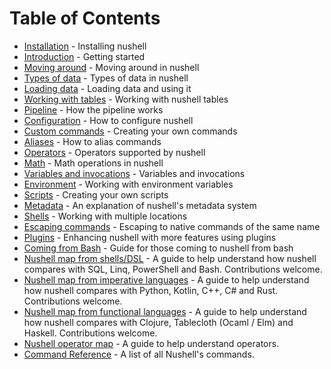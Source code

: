 # Table of Contents

* [Installation](installation.md) - Installing nushell
* [Introduction](introduction.md) - Getting started
* [Moving around](moving_around.md) - Moving around in nushell
* [Types of data](types_of_data.md) - Types of data in nushell
* [Loading data](loading_data.md) - Loading data and using it
* [Working with tables](working_with_tables.md) - Working with nushell tables
* [Pipeline](pipeline.md) - How the pipeline works
* [Configuration](configuration.md) - How to configure nushell
* [Custom commands](custom_commands.md) - Creating your own commands
* [Aliases](aliases.md) - How to alias commands
* [Operators](operators.md) - Operators supported by nushell
* [Math](math.md) - Math operations in nushell
* [Variables and invocations](variables_and_invocations.md) - Variables and invocations
* [Environment](environment.md) - Working with environment variables
* [Scripts](scripts.md) - Creating your own scripts
* [Metadata](metadata.md) - An explanation of nushell's metadata system
* [Shells](shells_in_shells.md) - Working with multiple locations
* [Escaping commands](escaping.md) - Escaping to native commands of the same name
* [Plugins](plugins.md) - Enhancing nushell with more features using plugins
* [Coming from Bash](coming_from_bash.md) - Guide for those coming to nushell from bash
* [Nushell map from shells/DSL](nushell_map.md) - A guide to help understand how nushell compares with SQL, Linq, PowerShell and Bash. Contributions welcome.
* [Nushell map from imperative languages](nushell_map_imperative.md) - A guide to help understand how nushell compares with Python, Kotlin, C++, C# and Rust. Contributions welcome.
* [Nushell map from functional languages](nushell_map_functional.md) - A guide to help understand how nushell compares with Clojure, Tablecloth (Ocaml / Elm) and Haskell. Contributions welcome.
* [Nushell operator map](nushell_operator_map.md) - A guide to help understand operators.
* [Command Reference](command_reference.md) - A list of all Nushell's commands.
